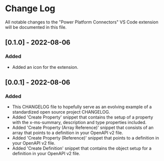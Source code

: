 # Change Log

All notable changes to the "Power Platform Connectors" VS Code extension will be documented in this file.

## [0.1.0] - 2022-08-06 
### Added
- Added an icon for the extension.

## [0.0.1] - 2022-08-06 
### Added
- This CHANGELOG file to hopefully serve as an evolving example of a
  standardized open source project CHANGELOG.
- Added 'Create Property' snippet that contains the setup of a property with the x-ms-summary, description and type properties included.
- Added 'Create Property (Array Reference)' snippet that consists of an array that points to a definition in your OpenAPI v2 file.
- Added 'Create Property (Reference)' snippet that points to a definition in your OpenAPI v2 file.
- Added 'Create Definition' snippet that contains the object setup for a definition in your OpenAPI v2 file.